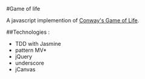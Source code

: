 #Game of life

A javascript implemention of [Conway's Game of Life](http://en.wikipedia.org/wiki/Conway's_Game_of_Life "see wiki").

##Technologies  :
- TDD with Jasmine
- pattern MV*
- jQuery
- underscore
- jCanvas
